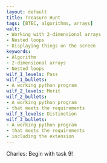 ```yaml
---
layout: default
title: Treasure Hunt
tags: [BTEC, algorithms, arrays]
walt:
- Working with 2-dimensional arrays
- Nested loops
- Displaying things on the screen
keywords:
- Algorithm
- 2-dimensional arrays
- Nested loops
wilf_1_levels: Pass
wilf_1_bullets:
- A working python program
wilf_2_levels: Merit
wilf_2_bullets:
- A working python program
- that meets the requirements
wilf_3_levels: Distinction
wilf_3_bullets:
- A working python program
- that meets the requirements
- including the extension
---
```


Charles: Begin with task 9!
